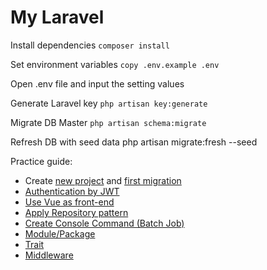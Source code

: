 # My Laravel

Install dependencies
`composer install`

Set environment variables
`copy .env.example .env`

Open .env file and input the setting values

Generate Laravel key
`php artisan key:generate`

Migrate DB Master
`php artisan schema:migrate`

Refresh DB with seed data
php artisan migrate:fresh --seed

Practice guide:
- Create [new project](.\notes\CreatePJ.md) and [first migration](.\notes\Migration.md)
- [Authentication by JWT](.\notes\Authentication.md)
- [Use Vue as front-end](.\notes\Vue.md)
- [Apply Repository pattern](.\notes\Repository.md)
- [Create Console Command (Batch Job)](.\notes\Command.md)
- [Module/Package](.\notes\Package.md)
- [Trait](.\notes\Trait.md)
- [Middleware](.\notes\Middleware.md)
